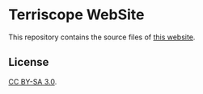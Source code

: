 # Terriscope WebSite

This repository contains the source files of [this website](http://www.terriscope.fr).

## License

[CC BY-SA 3.0](http://creativecommons.org/licenses/by-sa/3.0/deed.en_US).

